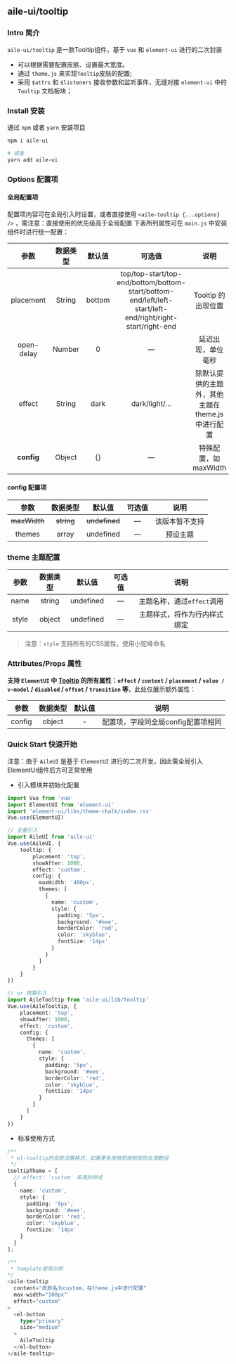 ## aile-ui/tooltip

### Intro 简介

`aile-ui/tooltip` 是一款Tooltip组件，基于 `vue` 和 `element-ui` 进行的二次封装
- 可以根据需要配置皮肤、设置最大宽度。
- 通过 `theme.js` 来实现`Tooltip`皮肤的配置;
- 采用 `$attrs` 和 `$listeners` 接收参数和监听事件，无缝对接 `element-ui` 中的 `Tooltip` 文档板块；

### Install 安装

通过 `npm` 或者 `yarn` 安装项目

```bash
npm i aile-ui

# 或者
yarn add aile-ui
```

### Options 配置项

#### 全局配置项

配置项内容可在全局引入时设置，或者直接使用 `<aile-tooltip {...options} />` ，需注意：直接使用的优先级高于全局配置
下表所列属性可在 `main.js` 中安装组件时进行统一配置：

|    参数    | 数据类型 | 默认值 |                                                  可选值                                                   |                       说明                       |
| :--------: | :------: | :----: | :-------------------------------------------------------------------------------------------------------: | :----------------------------------------------: |
| placement  |  String  | bottom | top/top-start/top-end/bottom/bottom-start/bottom-end/left/left-start/left-end/right/right-start/right-end |                Tooltip 的出现位置                |
| open-delay |  Number  |   0    |                                                     —                                                     |                延迟出现，单位毫秒                |
|   effect   |  String  |  dark  |                                              dark/light/...                                               | 除默认提供的主题外，其他主题在theme.js中进行配置 |
| **config** |  Object  |   {}   |                                                     —                                                     |               特殊配置，如maxWidth               |

#### config 配置项

|     参数     |  数据类型  |    默认值     | 可选值 |      说明      |
| :----------: | :--------: | :-----------: | :----: | :------------: |
| ~~maxWidth~~ | ~~string~~ | ~~undefined~~ |   —    | 该版本暂不支持 |
|    themes    |   array    |   undefined   |   —    |    预设主题    |

### theme 主题配置

|  参数  | 数据类型 |  默认值   | 可选值 |             说明             |
| :----: | :------: | :-------: | :----: | :--------------------------: |
|  name  |  string  | undefined |   —    |  主题名称，通过`effect`调用  |
| style |  object  | undefined |   —    | 主题样式，将作为行内样式绑定 |

> 注意：`style` 支持所有的CSS属性，使用小驼峰命名

### Attributes/Props 属性

**支持 `ElementUI` 中 [Tooltip](https://element.eleme.cn/#/zh-CN/component/tooltip) 的所有属性：`effect` / `content` / `placement` / `value / v-model` / `disabled` / `offset` / `transition` 等**，此处仅展示额外属性：

|  参数  | 数据类型 | 默认值 |                说明                |
| :----: | :------: | :----: | :--------------------------------: |
| config |  object  |   -    | 配置项，字段同全局config配置项相同 |


### Quick Start 快速开始

注意：由于 `AileUI` 是基于 `ElementUI` 进行的二次开发，因此需全局引入ElementUI组件后方可正常使用

- 引入模块并初始化配置

```ts
import Vue from 'vue'
import ElementUI from 'element-ui'
import 'element-ui/libs/theme-chalk/index.css'
Vue.use(ElementUI)

// 全量引入
import AileUI from 'aile-ui'
Vue.use(AileUI, {
    tooltip: {
        placement: 'top', 
        showAfter: 1000, 
        effect: 'custom',
        config: { 
          maxWidth: '400px',
          themes: [
            {
              name: 'custom',
              style: {
                padding: '5px',
                background: '#eee',
                borderColor: 'red',
                color: 'skyblue',
                fontSize: '14px'
              }
            }
          ]
        }
    }
})

// or 按需引入
import AileTooltip from 'aile-ui/lib/tooltip'
Vue.use(AileTooltip, {
    placement: 'top', 
    showAfter: 1000, 
    effect: 'custom',
    config: { 
      themes: [
        {
          name: 'custom',
          style: {
            padding: '5px',
            background: '#eee',
            borderColor: 'red',
            color: 'skyblue',
            fontSize: '14px'
          }
        }
      ]
    }
})

```

- 标准使用方式

```ts
/**
 * el-tooltip的皮肤设置格式，如需更多皮肤即按照规则处理数组
 */
tooltipTheme = [
  // effect: 'custom' 采用的样式
  {
    name: 'custom',
    style: {
      padding: '5px',
      background: '#eee',
      borderColor: 'red',
      color: 'skyblue',
      fontSize: '14px'
    }
  }
];

/**
 * template使用示例
*/
<aile-tooltip
  content="皮肤名为custom，在theme.js中进行配置"
  max-width="100px"
  effect="custom"
>
  <el-button
    type="primary"
    size="medium"
  >
    AileTooltip
  </el-button>
</aile-tooltip>

```
